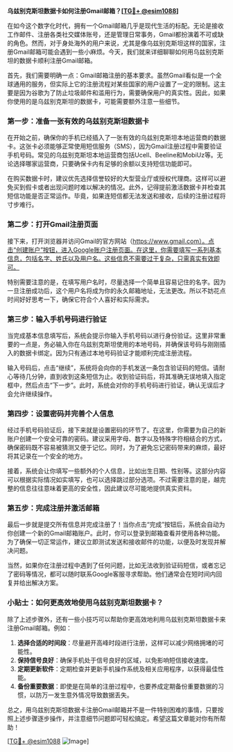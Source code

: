 **乌兹别克斯坦数据卡如何注册Gmail邮箱？[[TG💪+ @esim1088](https://t.me/s/esim1088)]**

在如今这个数字化时代，拥有一个Gmail邮箱几乎是现代生活的标配。无论是接收工作邮件、注册各类社交媒体账号，还是管理日常事务，Gmail都扮演着不可或缺的角色。然而，对于身处海外的用户来说，尤其是像乌兹别克斯坦这样的国家，注册Gmail邮箱可能会遇到一些小麻烦。今天，我们就来详细聊聊如何用乌兹别克斯坦的数据卡顺利注册Gmail邮箱。

首先，我们需要明确一点：Gmail邮箱注册的基本要求。虽然Gmail看似是一个全球通用的服务，但实际上它的注册流程对某些国家的用户设置了一定的限制。这主要是因为谷歌为了防止垃圾邮件和滥用行为，需要确保用户的真实性。因此，如果你使用的是乌兹别克斯坦的数据卡，可能需要额外注意一些细节。

### 第一步：准备一张有效的乌兹别克斯坦数据卡

在开始之前，确保你的手机已经插入了一张有效的乌兹别克斯坦本地运营商的数据卡。这张卡必须能够正常使用短信服务（SMS），因为Gmail注册过程中需要验证手机号码。常见的乌兹别克斯坦本地运营商包括Ucell、Beeline和MobiUz等。无论选择哪家运营商，只要确保卡内有足够的余额以支持短信功能即可。

在购买数据卡时，建议优先选择信誉较好的大型营业厅或授权代理商。这样可以避免买到假卡或者出现问题时难以解决的情况。此外，记得提前激活数据卡并检查其短信功能是否正常运作。毕竟，如果连短信都无法发送和接收，后续的注册过程将寸步难行。

### 第二步：打开Gmail注册页面

接下来，打开浏览器并访问Gmail的官方网站（https://www.gmail.com）。点击“创建账户”按钮，进入Google账户注册页面。在这里，你需要填写一系列基本信息，包括名字、姓氏以及用户名。这些信息不需要过于复杂，只需真实有效即可。

特别需要注意的是，在填写用户名时，尽量选择一个简单且容易记住的名字。因为一旦注册成功后，这个用户名将成为你的永久邮箱地址，无法更改。所以不妨花点时间好好思考一下，确保它符合个人喜好和实际需求。

### 第三步：输入手机号码进行验证

当完成基本信息填写后，系统会提示你输入手机号码以进行身份验证。这里非常重要的一点是，务必输入你在乌兹别克斯坦使用的本地号码，并确保该号码与刚刚插入的数据卡绑定。因为只有通过本地号码验证才能顺利完成注册流程。

输入号码后，点击“继续”，系统将会向你的手机发送一条包含验证码的短信。请耐心等待几分钟，直到收到这条短信为止。收到验证码后，将其准确无误地填入指定框中，然后点击“下一步”。此时，系统会对你的手机号码进行验证，确认无误后才会允许继续操作。

### 第四步：设置密码并完善个人信息

经过手机号码验证后，接下来就是设置密码的环节了。在这里，你需要为自己的新账户创建一个安全可靠的密码。建议采用字母、数字以及特殊字符相结合的方式，确保密码既不容易被猜测又便于记忆。同时，为了避免忘记密码带来的麻烦，最好将其记录在一个安全的地方。

接着，系统会让你填写一些额外的个人信息，比如出生日期、性别等。这部分内容可以根据实际情况如实填写，也可以选择跳过部分选项。不过需要注意的是，越完整的信息往往意味着更高的安全性，因此建议尽可能地提供真实资料。

### 第五步：完成注册并激活邮箱

最后一步就是提交所有信息并完成注册了！当你点击“完成”按钮后，系统会自动为你创建一个新的Gmail邮箱账户。此时，你可以登录到邮箱查看并使用各种功能。为了确保一切正常运作，建议立即测试发送和接收邮件的功能，以便及时发现并解决问题。

当然，如果你在注册过程中遇到了任何问题，比如无法收到验证码短信，或者忘记了密码等情况，都可以随时联系Google客服寻求帮助。他们通常会在短时间内回复并给出解决方案。

### 小贴士：如何更高效地使用乌兹别克斯坦数据卡？

除了上述步骤外，还有一些小技巧可以帮助你更高效地利用乌兹别克斯坦数据卡来注册Gmail邮箱。例如：

1. **选择合适的时间段**：尽量避开高峰时段进行注册，这样可以减少网络拥堵的可能性。
2. **保持信号良好**：确保手机处于信号良好的区域，以免影响短信接收速度。
3. **定期更新软件**：定期检查并更新手机操作系统及相关应用程序，以获得最佳性能。
4. **备份重要数据**：即使是在简单的注册过程中，也要养成定期备份重要数据的习惯，以防万一发生意外情况导致数据丢失。

总之，用乌兹别克斯坦数据卡注册Gmail邮箱并不是一件特别困难的事情，只要按照上述步骤逐步操作，并注意细节问题即可轻松搞定。希望这篇文章能对你有所帮助！

[[TG💪+ @esim1088](https://t.me/s/esim1088) ![Image](https://i.postimg.cc/4NQfJmqS/Snipaste-2025-05-13-00-14-12.png)]